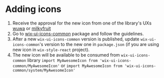 # Adding icons

1. Receive the approval for the new icon from one of the library's UXs [wuwa](https://github.com/wuwa) or [milkyfruit](https://github.com/milkyfruit)
1. Go to [wix-ui-icons-common](https://github.com/wix/wix-ui/tree/master/packages/wix-ui-icons-common) package and follow the guidelines.
1. After a new `wix-ui-icons-common` version is published, update `wix-ui-icons-common`'s version to the new one in `package.json` (if you are using new icon in `wix-style-react` project).
1. The new icon will be available to be consumed from `wix-ui-icons-common` library `import MyAwesomeIcon from 'wix-ui-icons-common/MyAwesomeIcon'` or `import MyAwesomeIcon from 'wix-ui-icons-common/system/MyAwesomeIcon'`
